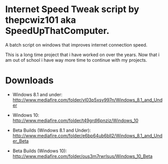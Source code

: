 # Internet Speed Tweak script by thepcwiz101 aka SpeedUpThatComputer.

A batch script on windows that improves internet connection speed.

This is a long time project that i have worked on over the years. Now that i am out of school i have way more time to continue with my projects.

# Downloads

- Windows 8.1 and under: http://www.mediafire.com/folder/vl03p5xsy997n/Windows_8.1_and_Under

- Windows 10: http://www.mediafire.com/folder/t49grdl6pnziz/Windows_10

- Beta Builds (Windows 8.1 and Under): http://www.mediafire.com/folder/e6bp64ub6bll2/Windows_8.1_and_Under_Beta

- Beta Builds (Windows 10): http://www.mediafire.com/folder/ous3m7rwrlsus/Windows_10_Beta
